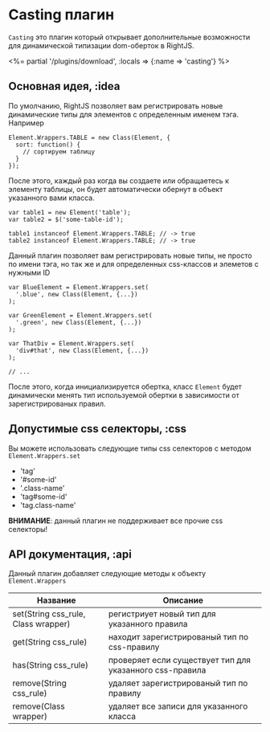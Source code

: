 # Casting плагин

`Casting` это плагин который открывает дополнительные возможности для
динамической типизации dom-оберток в RightJS.

<%= partial '/plugins/download', :locals => {:name => 'casting'} %>


## Основная идея, :idea

По умолчанию, RightJS позволяет вам регистрировать новые динамические типы
для элементов с определенным именем тэга. Например

    Element.Wrappers.TABLE = new Class(Element, {
      sort: function() {
        // сортируем таблицу
      }
    });

После этого, каждый раз когда вы создаете или обращаетесь к элементу таблицы,
он будет автоматически обернут в объект указанного вами класса.

    var table1 = new Element('table');
    var table2 = $('some-table-id');

    table1 instanceof Element.Wrappers.TABLE; // -> true
    table2 instanceof Element.Wrappers.TABLE; // -> true

Данный плагин позволяет вам регистрировать новые типы, не просто по имени
тэга, но так же и для определенных css-классов и элеметов с нужными ID

    var BlueElement = Element.Wrappers.set(
      '.blue', new Class(Element, {...})
    );

    var GreenElement = Element.Wrappers.set(
      '.green', new Class(Element, {...})
    );

    var ThatDiv = Element.Wrappers.set(
      'div#that', new Class(Element, {...})
    );

    // ...

После этого, когда инициализируется обертка, класс `Element` будет динамически
менять тип используемой обертки в зависимости от зарегистрированых правил.



## Допустимые css селекторы, :css

Вы можете использовать следующие типы css селекторов с методом
`Element.Wrappers.set`

 * 'tag'
 * '#some-id'
 * '.class-name'
 * 'tag#some-id'
 * 'tag.class-name'

__ВНИМАНИЕ__: данный плагин не поддерживает все прочие css селекторы!



## API документация, :api

Данный плагин добавляет следующие методы к объекту `Element.Wrappers`

Название                            | Описание
------------------------------------|---------------------------------
set(String css_rule, Class wrapper) | регистриует новый тип для указанного правила
get(String css_rule)                | находит зарегистрированый тип по css-правилу
has(String css_rule)                | проверяет если существует тип для указанного css-правила
remove(String css_rule)             | удаляет зарегистрированый тип по правилу
remove(Class wrapper)               | удаляет все записи для указанного класса




